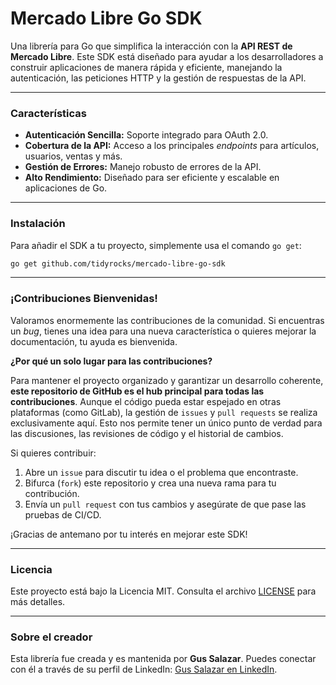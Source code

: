 # Mercado Libre Go SDK

[](https://www.google.com/search?q=https://pkg.go.dev/github.com/tidyrocks/mercado-libre-go-sdk)
[](https://www.google.com/search?q=https://github.com/tidyrocks/mercado-libre-go-sdk/actions/workflows/ci.yml)
[](https://opensource.org/licenses/MIT)

Una librería para Go que simplifica la interacción con la **API REST de Mercado Libre**. Este SDK está diseñado para ayudar a los desarrolladores a construir aplicaciones de manera rápida y eficiente, manejando la autenticación, las peticiones HTTP y la gestión de respuestas de la API.

---

### Características

- **Autenticación Sencilla:** Soporte integrado para OAuth 2.0.
- **Cobertura de la API:** Acceso a los principales _endpoints_ para artículos, usuarios, ventas y más.
- **Gestión de Errores:** Manejo robusto de errores de la API.
- **Alto Rendimiento:** Diseñado para ser eficiente y escalable en aplicaciones de Go.

---

### Instalación

Para añadir el SDK a tu proyecto, simplemente usa el comando `go get`:

```bash
go get github.com/tidyrocks/mercado-libre-go-sdk
```

---

### ¡Contribuciones Bienvenidas\!

Valoramos enormemente las contribuciones de la comunidad. Si encuentras un _bug_, tienes una idea para una nueva característica o quieres mejorar la documentación, tu ayuda es bienvenida.

**¿Por qué un solo lugar para las contribuciones?**

Para mantener el proyecto organizado y garantizar un desarrollo coherente, **este repositorio de GitHub es el hub principal para todas las contribuciones**. Aunque el código pueda estar espejado en otras plataformas (como GitLab), la gestión de `issues` y `pull requests` se realiza exclusivamente aquí. Esto nos permite tener un único punto de verdad para las discusiones, las revisiones de código y el historial de cambios.

Si quieres contribuir:

1.  Abre un `issue` para discutir tu idea o el problema que encontraste.
2.  Bifurca (`fork`) este repositorio y crea una nueva rama para tu contribución.
3.  Envía un `pull request` con tus cambios y asegúrate de que pase las pruebas de CI/CD.

¡Gracias de antemano por tu interés en mejorar este SDK\!

---

### Licencia

Este proyecto está bajo la Licencia MIT. Consulta el archivo [LICENSE](https://www.google.com/search?q=LICENSE) para más detalles.

---

### Sobre el creador

Esta librería fue creada y es mantenida por **Gus Salazar**. Puedes conectar con él a través de su perfil de LinkedIn: [Gus Salazar en LinkedIn](https://www.linkedin.com/in/gussalazar/).
